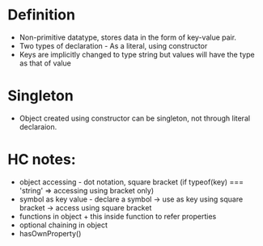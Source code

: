 # Definition
* Non-primitive datatype, stores data in the form of key-value pair.
* Two types of declaration - As a literal, using constructor
* Keys are implicitly changed to type string but values will have the type as that of value
  
# Singleton
* Object created using constructor can be singleton, not through literal declaraion.


# HC notes:
* object accessing - dot notation, square bracket (if typeof(key) === 'string' => accessing using bracket only)
* symbol as key value - declare a symbol -> use as key using square bracket -> access using square bracket
* functions in object + this inside function to refer properties
* optional chaining in object
* hasOwnProperty()
